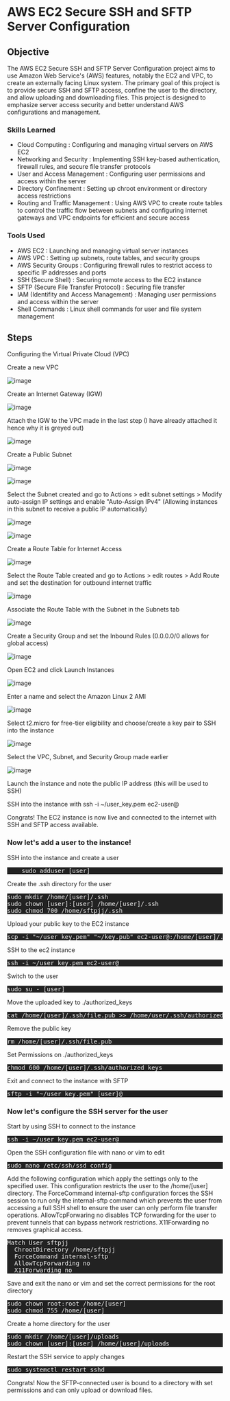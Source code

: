 # AWS EC2 Secure SSH and SFTP Server Configuration

## Objective

The AWS EC2 Secure SSH and SFTP Server Configuration project aims to use Amazon Web Service's (AWS) features, notably the EC2 and VPC, to create an externally facing Linux system. The primary goal of this project is to provide secure SSH and SFTP access, confine the user to the directory, and allow uploading and downloading files. This project is designed to emphasize server access security and better understand AWS configurations and management.

### Skills Learned
- Cloud Computing : Configuring and managing virtual servers on AWS EC2
- Networking and Security : Implementing SSH key-based authentication, firewall rules, and secure file transfer protocols
- User and Access Management : Configuring user permissions and access within the server
- Directory Confinement : Setting up chroot environment or directory access restrictions
- Routing and Traffic Management : Using AWS VPC to create route tables to control the traffic flow between subnets and configuring internet gateways and VPC endpoints for efficient and secure access

### Tools Used

- AWS EC2 : Launching and managing virtual server instances
- AWS VPC : Setting up subnets, route tables, and security groups
- AWS Security Groups : Configuring firewall rules to restrict access to specific IP addresses and ports
- SSH (Secure Shell) : Securing remote access to the EC2 instance
- SFTP (Secure File Transfer Protocol) : Securing file transfer
- IAM (Identifity and Access Management) : Managing user permissions and access within the server
- Shell Commands : Linux shell commands for user and file system management

## Steps
Configuring the Virtual Private Cloud (VPC)

Create a new VPC

![image](https://github.com/user-attachments/assets/7acd0ecc-3a38-4c6c-b4da-ce8d9beb0b33)

Create an Internet Gateway (IGW)

![image](https://github.com/user-attachments/assets/f1097873-396b-4f33-b8a3-936aa3fc5645)

Attach the IGW to the VPC made in the last step (I have already attached it hence why it is greyed out)

![image](https://github.com/user-attachments/assets/a30195dd-8694-42cf-a9af-8cf6899ca1d2)

Create a Public Subnet

![image](https://github.com/user-attachments/assets/c43c9bd6-d0cb-4580-919b-92575f217e09)

![image](https://github.com/user-attachments/assets/ead252d8-71ab-4fc0-a365-f77061219d6d)

Select the Subnet created and go to Actions > edit subnet settings > Modify auto-assign IP settings and enable "Auto-Assign IPv4" (Allowing instances in this subnet to receive a public IP automatically)

![image](https://github.com/user-attachments/assets/28dcc038-5339-4193-8040-343bd96ce824)

![image](https://github.com/user-attachments/assets/dc17c075-a7a3-46e8-abe0-432a3865e681)

Create a Route Table for Internet Access

![image](https://github.com/user-attachments/assets/0fb012e6-5da3-4b06-b4b2-da2073e1262f)

Select the Route Table created and go to Actions > edit routes > Add Route and set the destination for outbound internet traffic

![image](https://github.com/user-attachments/assets/238d556f-39a6-435d-a9ea-be5cdaaa0d0b)

Associate the Route Table with the Subnet in the Subnets tab

![image](https://github.com/user-attachments/assets/6b1c8331-73c6-4e8c-8dff-eeac5618a3a0)

Create a Security Group and set the Inbound Rules (0.0.0.0/0 allows for global access)

![image](https://github.com/user-attachments/assets/0e5cd479-5806-44ec-94ff-cacb9a84673c)


Open EC2 and click Launch Instances

![image](https://github.com/user-attachments/assets/d6136869-7188-4034-a76f-6795fe4f3311)

Enter a name and select the Amazon Linux 2 AMI

![image](https://github.com/user-attachments/assets/79b111ae-cdb1-48f5-a49f-5cf3bb7a63a7)

Select t2.micro for free-tier eligibility and choose/create a key pair to SSH into the instance

![image](https://github.com/user-attachments/assets/7a4ab4fb-060d-49f4-a163-9b88a53fd1e8)

Select the VPC, Subnet, and Security Group made earlier

![image](https://github.com/user-attachments/assets/636cdd1f-8f68-495a-846c-483047913a75)

Launch the instance and note the public IP address (this will be used to SSH)

SSH into the instance with ssh -i ~/user_key.pem ec2-user@<public-ip>

Congrats! The EC2 instance is now live and connected to the internet with SSH and SFTP access available.

### Now let's add a user to the instance!

SSH into the instance and create a user
<pre style="background-color: rgb(34, 34, 34); color : whitesmoke;">
    sudo adduser [user] 
</pre>

Create the .ssh directory for the user
<pre style="background-color: rgb(34, 34, 34); color : whitesmoke;">
sudo mkdir /home/[user]/.ssh
sudo chown [user]:[user] /home/[user]/.ssh
sudo chmod 700 /home/sftpjj/.ssh 
</pre>

Upload your public key to the EC2 instance
<pre style="background-color: rgb(34, 34, 34); color : whitesmoke;">
scp -i "~/user_key.pem" "~/key.pub" ec2-user@<public-ip>:/home/[user]/.ssh/
</pre>

SSH to the ec2 instance
<pre style="background-color: rgb(34, 34, 34); color : whitesmoke;">
ssh -i ~/user_key.pem ec2-user@<public-ip>
</pre>

Switch to the user
<pre style="background-color: rgb(34, 34, 34); color : whitesmoke;">
sudo su - [user]
</pre>

Move the uploaded key to ./authorized_keys
<pre style="background-color: rgb(34, 34, 34); color : whitesmoke;">
cat /home/[user]/.ssh/file.pub >> /home/user/.ssh/authorized_keys
</pre>

Remove the public key
<pre style="background-color: rgb(34, 34, 34); color : whitesmoke;">
rm /home/[user]/.ssh/file.pub
</pre>

Set Permissions on ./authorized_keys
<pre style="background-color: rgb(34, 34, 34); color : whitesmoke;">
chmod 600 /home/[user]/.ssh/authorized_keys
</pre>

Exit and connect to the instance with SFTP
<pre style="background-color: rgb(34, 34, 34); color : whitesmoke;">
sftp -i "~/user_key.pem" [user]@<public-ip>
</pre>


### Now let's configure the SSH server for the user

Start by using SSH to connect to the instance
<pre style="background-color: rgb(34, 34, 34); color : whitesmoke;">
ssh -i ~/user_key.pem ec2-user@<public-ip>
</pre>


Open the SSH configuration file with nano or vim to edit
<pre style="background-color: rgb(34, 34, 34); color : whitesmoke;">
sudo nano /etc/ssh/ssd_config
</pre>

Add the following configuration which apply the settings only to the specified user. This configuration restricts the user to the /home/[user] directory. The ForceCommand internal-sftp configuration forces the SSH session to run only the internal-sftp command which prevents the user from accessing a full SSH shell to ensure the user can only perform file transfer operations. AllowTcpForwaring no disables TCP forwarding for the user to prevent tunnels that can bypass network restrictions. X11Forwarding no removes graphical access.
<pre style="background-color: rgb(34, 34, 34); color : whitesmoke;">
Match User sftpjj
  ChrootDirectory /home/sftpjj
  ForceCommand internal-sftp
  AllowTcpForwarding no
  X11Forwarding no
</pre>

Save and exit the nano or vim and set the correct permissions for the root directory
<pre style="background-color: rgb(34, 34, 34); color : whitesmoke;">
sudo chown root:root /home/[user]
sudo chmod 755 /home/[user]
</pre>

Create a home directory for the user
<pre style="background-color: rgb(34, 34, 34); color : whitesmoke;">
sudo mkdir /home/[user]/uploads
sudo chown [user]:[user] /home/[user]/uploads
</pre>
    
Restart the SSH service to apply changes
<pre style="background-color: rgb(34, 34, 34); color : whitesmoke;">
sudo systemctl restart sshd
</pre>

Congrats! Now the SFTP-connected user is bound to a directory with set permissions and can only upload or download files.
























